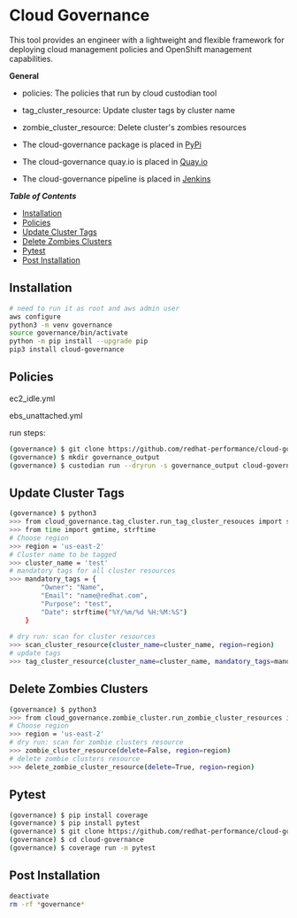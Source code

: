 # Cloud Governance
This tool provides an engineer with a lightweight and flexible framework for 
deploying cloud management policies and OpenShift management capabilities.

**General**

* policies: The policies that run by cloud custodian tool
* tag_cluster_resource: Update cluster tags by cluster name 
* zombie_cluster_resource: Delete cluster's zombies resources

* The cloud-governance package is placed in [PyPi](https://pypi.org/project/cloud-governance/)
* The cloud-governance quay.io is placed in [Quay.io](https://quay.io/repository/ebattat/cloud-governance)
* The cloud-governance pipeline is placed in [Jenkins](TBD)

_**Table of Contents**_

<!-- TOC -->
- [Installation](#installation)
- [Policies](#policies)
- [Update Cluster Tags](#update-cluster-tags)
- [Delete Zombies Clusters](#delete-zombies-clusters)
- [Pytest](#pytest)
- [Post Installation](#post-installation)

<!-- /TOC -->


## Installation

```sh
# need to run it as root and aws admin user
aws configure
python3 -m venv governance
source governance/bin/activate
python -m pip install --upgrade pip
pip3 install cloud-governance
```

## Policies

ec2_idle.yml

ebs_unattached.yml

run steps:
```sh
(governance) $ git clone https://github.com/redhat-performance/cloud-governance
(governance) $ mkdir governance_output
(governance) $ custodian run --dryrun -s governance_output cloud-governance/policy/ebs_unattached.yml
```

##  Update Cluster Tags

```sh
(governance) $ python3
>>> from cloud_governance.tag_cluster.run_tag_cluster_resouces import scan_cluster_resource, tag_cluster_resource
>>> from time import gmtime, strftime
# Choose region
>>> region = 'us-east-2'
# Cluster name to be tagged
>>> cluster_name = 'test'
# mandatory tags for all cluster resources
>>> mandatory_tags = {
        "Owner": "Name",
        "Email": "name@redhat.com",
        "Purpose": "test",
        "Date": strftime("%Y/%m/%d %H:%M:%S")
    }
    
# dry run: scan for cluster resources 
>>> scan_cluster_resource(cluster_name=cluster_name, region=region)
# update tags 
>>> tag_cluster_resource(cluster_name=cluster_name, mandatory_tags=mandatory_tags, region=region)
```

## Delete Zombies Clusters

```sh
(governance) $ python3
>>> from cloud_governance.zombie_cluster.run_zombie_cluster_resources import zombie_cluster_resource, delete_zombie_cluster_resource
# Choose region
>>> region = 'us-east-2'
# dry run: scan for zombie clusters resource 
>>> zombie_cluster_resource(delete=False, region=region)
# delete zombie clusters resource 
>>> delete_zombie_cluster_resource(delete=True, region=region)
```

## Pytest

```sh
(governance) $ pip install coverage
(governance) $ pip install pytest
(governance) $ git clone https://github.com/redhat-performance/cloud-governance
(governance) $ cd cloud-governance
(governance) $ coverage run -m pytest
```

## Post Installation

```sh
deactivate
rm -rf *governance*
```